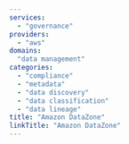 ```yaml
---
services:
  - "governance"
providers:
  - "aws"
domains:
  "data management"
categories:
  - "compliance"
  - "metadata"
  - "data discovery"
  - "data classification"
  - "data lineage"
title: "Amazon DataZone"
linkTitle: "Amazon DataZone"
---
```

